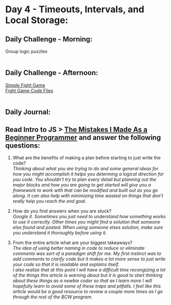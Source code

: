 # Day 4 - Timeouts, Intervals, and Local Storage:

## Daily Challenge - Morning:
Group logic puzzles
<br> <br>

## Daily Challenge - Afternoon:
[Simple Fight Game](https://idmiller2020.github.io/day4-afternoon-challenge/) <br>
[Fight Game Code Files](https://github.com/IDMiller2020/day4-afternoon-challenge)
<br> <br>

## Daily Journal:
## Read Intro to JS > [The Mistakes I Made As a Beginner Programmer](https://codeworksacademy.com/fs-student-guide/resources/wk2/06-Coding-Mistakes/#writing-code-without-planning) and answer the following questions:
1. What are the benefits of making a plan before starting to just write the code? <br>
*Thinking about what you are trying to do and some general ideas for how you might accomplish it helps you determing a logical direction for you code.  You shouldn't try to plan every detail but planning out the major blocks and how you are going to get started will give you a framework to work with that can be modified and built out as you go along.  It can also help with minimizing time wasted on things that don't really help you reach the end goal.* <br>

2. How do you find answers when you are stuck? <br>
*Google it.  Sometimes you just need to understand how something works to use it correctly.  Other times you might find a solution that someone else found and posted.  When using someone elses solution, make sure you understand it thoroughly before using it.* <br>

3. From the entire article what are your biggest takeaways? <br>
*The idea of using better naming in code to reduce or eliminate comments was sort of a paradigm shift for me.  My first instinct was to add comments to clarify code but it makes a lot more sense to just write your code so that it is readable and explains itself.* <br>
*I also realize that at this point I will have a difficult time recongizing a lot of the things this article is warning about but it is good to start thinking about these things as a newbie coder so that as I learn more I will hopefully learn to avoid some of these traps and pitfalls.  I feel like this article would be a good resource to review a couple more times as I go through the rest of the BCW program.*
